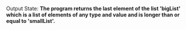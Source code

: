 Output State: **The program returns the last element of the list 'bigList' which is a list of elements of any type and value and is longer than or equal to 'smallList'.**